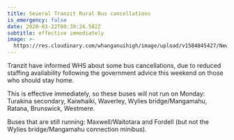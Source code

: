 ```yaml
---
title: Several Tranzit Rural Bus cancellations
is_emergency: false
date: 2020-03-22T00:39:24.582Z
subtitle: effective immediately
image: >-
  https://res.cloudinary.com/whanganuihigh/image/upload/v1584845427/News/bus_cancellation_list.jpg
---
```

Tranzit have informed WHS about some bus cancellations, due to reduced staffing availability following the government advice this weekend on those who should stay home.

This is effective immediately, so these buses will not run on Monday: Turakina secondary, Kaiwhaiki, Waverley, Wylies bridge/Mangamahu, Ratana, Brunswick, Westmere.

Buses that are still running:
Maxwell/Waitotara and Fordell (but not the Wylies bridge/Mangamahu connection minibus).
